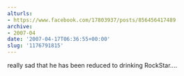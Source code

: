 ```yaml
---
alturls:
- https://www.facebook.com/17803937/posts/856456417489
archive:
- 2007-04
date: '2007-04-17T06:36:55+00:00'
slug: '1176791815'
---
```


really sad that he has been reduced to drinking RockStar....

